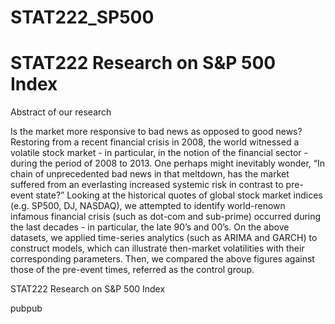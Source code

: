 STAT222_SP500
=============

# STAT222 Research on S&P 500 Index

Abstract of our research

Is the market more responsive to bad news as opposed to good news? Restoring from a recent financial crisis in 2008, the world witnessed a volatile stock market - in particular, in the notion of the financial sector - during the period of 2008 to 2013. One perhaps might inevitably wonder, “In chain of unprecedented bad news in that meltdown, has the market suffered from an everlasting increased systemic risk in contrast to pre-event state?” Looking at the historical quotes of global stock market indices (e.g. SP500, DJ, NASDAQ), we attempted to identify world-renown infamous financial crisis (such as dot-com and sub-prime) occurred during the last decades - in particular, the late 90’s and 00’s. On the above datasets, we applied time-series analytics (such as ARIMA and GARCH) to construct models, which can illustrate then-market volatilities with their corresponding parameters. Then, we compared the above figures against those of the pre-event times, referred as the control group.

STAT222 Research on S&amp;P 500 Index

pubpub
